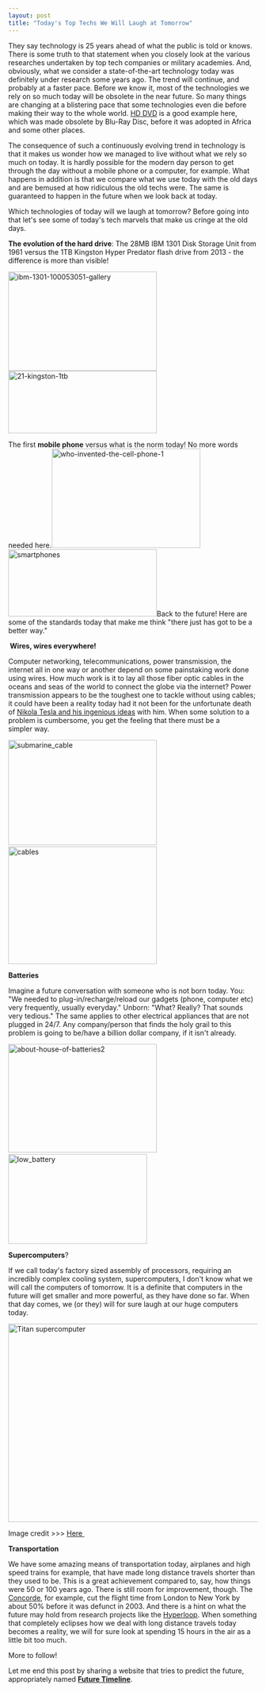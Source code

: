 ```yaml
---
layout: post
title: "Today's Top Techs We Will Laugh at Tomorrow"
---
```


They say technology is 25 years ahead of what the public is told or knows. There is some truth to that statement when you closely look at the various researches undertaken by top tech companies or military academies. And, obviously, what we consider a state-of-the-art technology today was definitely under research some years ago. The trend will continue, and probably at a faster pace. Before we know it, most of the technologies we rely on so much today will be obsolete in the near future. So many things are changing at a blistering pace that some technologies even die before making their way to the whole world. <a title="HD DVD" href="http://en.wikipedia.org/wiki/HD_DVD" target="_blank" rel="noopener noreferrer">HD DVD</a> is a good example here, which was made obsolete by Blu-Ray Disc, before it was adopted in Africa and some other places.

The consequence of such a continuously evolving trend in technology is that it makes us wonder how we managed to live without what we rely so much on today. It is hardly possible for the modern day person to get through the day without a mobile phone or a computer, for example. What happens in addition is that we compare what we use today with the old days and are bemused at how ridiculous the old techs were. The same is guaranteed to happen in the future when we look back at today.

Which technologies of today will we laugh at tomorrow? Before going into that let's see some of today's tech marvels that make us cringe at the old days.

<strong>The evolution of the hard drive</strong>: The 28MB IBM 1301 Disk Storage Unit from 1961 versus the 1TB Kingston Hyper Predator flash drive from 2013 - the difference is more than visible!

<a href="https://yaredwb.com/wp-content/uploads/2014/05/ibm-1301-100053051-gallery.jpg"><img class="alignnone size-medium wp-image-142" src="https://yaredwb.com/wp-content/uploads/2014/05/ibm-1301-100053051-gallery.jpg?w=300" alt="ibm-1301-100053051-gallery" width="300" height="200" /></a><a href="https://yaredwb.com/wp-content/uploads/2014/05/21-kingston-1tb.jpg"><img class="alignnone size-medium wp-image-143" src="https://yaredwb.com/wp-content/uploads/2014/05/21-kingston-1tb.jpg?w=300" alt="21-kingston-1tb" width="300" height="126" /></a>
<p style="text-align:left;">The first <strong>mobile phone</strong> versus what is the norm today! No more words needed here.<a href="https://yaredwb.com/wp-content/uploads/2014/05/who-invented-the-cell-phone-11.jpg"><img class="alignnone size-full wp-image-162" src="https://yaredwb.com/wp-content/uploads/2014/05/who-invented-the-cell-phone-11.jpg" alt="who-invented-the-cell-phone-1" width="300" height="200" /></a><a href="https://yaredwb.com/wp-content/uploads/2014/05/smartphones.png"><img class="alignnone size-medium wp-image-146" src="https://yaredwb.com/wp-content/uploads/2014/05/smartphones.png?w=300" alt="smartphones" width="300" height="135" /></a>Back to the future! Here are some of the standards today that make me think "there just has got to be a better way."</p>
<strong> Wires, wires everywhere!</strong>

Computer networking, telecommunications, power transmission, the internet all in one way or another depend on some painstaking work done using wires. How much work is it to lay all those fiber optic cables in the oceans and seas of the world to connect the globe via the internet? Power transmission appears to be the toughest one to tackle without using cables; it could have been a reality today had it not been for the unfortunate death of <a title="Tesla's Wireless Electricity Dream" href="http://www.teslasociety.com/tesla_tower.htm" target="_blank" rel="noopener noreferrer">Nikola Tesla and his ingenious ideas</a> with him. When some solution to a problem is cumbersome, you get the feeling that there must be a simpler way.

<a href="https://yaredwb.com/wp-content/uploads/2014/05/submarine_cable.jpg"><img class="alignnone size-medium wp-image-150" src="https://yaredwb.com/wp-content/uploads/2014/05/submarine_cable.jpg?w=300" alt="submarine_cable" width="300" height="212" /></a> <a href="https://yaredwb.com/wp-content/uploads/2014/05/cables.jpg"><img class="alignnone size-medium wp-image-157" src="https://yaredwb.com/wp-content/uploads/2014/05/cables.jpg?w=300" alt="cables" width="300" height="237" /></a>

<strong>Batteries</strong>

Imagine a future conversation with someone who is not born today. You: "We needed to plug-in/recharge/reload our gadgets (phone, computer etc) very frequently, usually everyday." Unborn: "What? Really? That sounds very tedious." The same applies to other electrical appliances that are not plugged in 24/7. Any company/person that finds the holy grail to this problem is going to be/have a billion dollar company, if it isn't already.

<a href="https://yaredwb.com/wp-content/uploads/2014/05/about-house-of-batteries2.jpg"><img class="alignnone size-medium wp-image-163" src="https://yaredwb.com/wp-content/uploads/2014/05/about-house-of-batteries2.jpg?w=300" alt="about-house-of-batteries2" width="300" height="219" /></a> <a href="https://yaredwb.com/wp-content/uploads/2014/05/low_battery.jpg"><img class="alignnone wp-image-165" src="https://yaredwb.com/wp-content/uploads/2014/05/low_battery.jpg?w=300" alt="low_battery" width="280" height="181" /></a>

<strong>Supercomputers</strong>?

If we call today's factory sized assembly of processors, requiring an incredibly complex cooling system, supercomputers, I don't know what we will call the computers of tomorrow. It is a definite that computers in the future will get smaller and more powerful, as they have done so far. When that day comes, we (or they) will for sure laugh at our huge computers today.

<a href="https://yaredwb.com/wp-content/uploads/2015/01/titan-supercomputer.jpg"><img class="aligncenter wp-image-272 size-large" src="https://yaredwb.com/wp-content/uploads/2015/01/titan-supercomputer.jpg?w=604" alt="Titan supercomputer" width="604" height="400" /></a>

Image credit &gt;&gt;&gt; <a title="Supercomputer" href="http://www.anandtech.com/show/6421/inside-the-titan-supercomputer-299k-amd-x86-cores-and-186k-nvidia-gpu-cores" target="_blank" rel="noopener noreferrer">Here </a>

<strong>Transportation</strong>

We have some amazing means of transportation today, airplanes and high speed trains for example, that have made long distance travels shorter than they used to be. This is a great achievement compared to, say, how things were 50 or 100 years ago. There is still room for improvement, though. The <a href="https://en.wikipedia.org/wiki/Concorde" target="_blank" rel="noopener noreferrer">Concorde</a>, for example, cut the flight time from London to New York by about 50% before it was defunct in 2003. And there is a hint on what the future may hold from research projects like the <a href="https://en.wikipedia.org/wiki/Hyperloop" target="_blank" rel="noopener noreferrer">Hyperloop</a>. When something that completely eclipses how we deal with long distance travels today becomes a reality, we will for sure look at spending 15 hours in the air as a little bit too much.

More to follow!

Let me end this post by sharing a website that tries to predict the future, appropriately named <a title="Future Timeline" href="http://www.futuretimeline.net/index.htm" target="_blank" rel="noopener noreferrer"><strong>Future Timeline</strong></a>.
